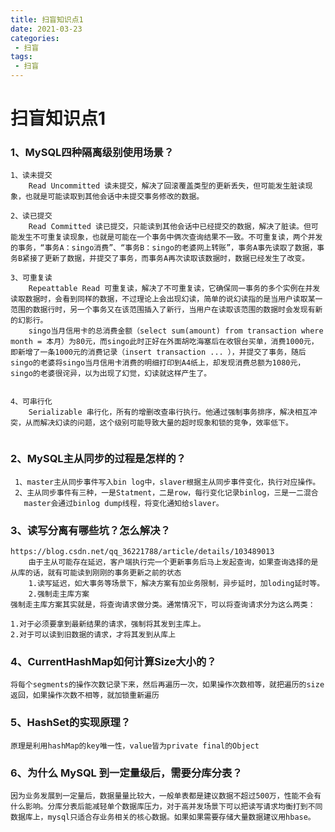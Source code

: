 ```yaml
---
title: 扫盲知识点1
date: 2021-03-23 
categories:
 - 扫盲
tags:
 - 扫盲
---
```



# 扫盲知识点1

### 1、MySQL四种隔离级别使用场景？

```
1、读未提交
	Read Uncommitted 读未提交，解决了回滚覆盖类型的更新丢失，但可能发生脏读现象，也就是可能读取到其他会话中未提交事务修改的数据。
	
2、读已提交
	Read Committed 读已提交，只能读到其他会话中已经提交的数据，解决了脏读。但可能发生不可重复读现象，也就是可能在一个事务中俩次查询结果不一致。不可重复读，两个并发的事务，“事务A：singo消费”、“事务B：singo的老婆网上转账”，事务A事先读取了数据，事务B紧接了更新了数据，并提交了事务，而事务A再次读取该数据时，数据已经发生了改变。

3、可重复读
	Repeattable Read 可重复读，解决了不可重复读，它确保同一事务的多个实例在并发读取数据时，会看到同样的数据，不过理论上会出现幻读，简单的说幻读指的是当用户读取某一范围的数据行时，另一个事务又在该范围插入了新行，当用户在读取该范围的数据时会发现有新的幻影行。
	singo当月信用卡的总消费金额（select sum(amount) from transaction where month = 本月）为80元，而singo此时正好在外面胡吃海塞后在收银台买单，消费1000元，即新增了一条1000元的消费记录（insert transaction ... ），并提交了事务，随后singo的老婆将singo当月信用卡消费的明细打印到A4纸上，却发现消费总额为1080元，singo的老婆很诧异，以为出现了幻觉，幻读就这样产生了。
	
	
4、可串行化
	Serializable 串行化，所有的增删改查串行执行。他通过强制事务排序，解决相互冲突，从而解决幻读的问题，这个级别可能导致大量的超时现象和锁的竞争，效率低下。
	
```



### 2、MySQL主从同步的过程是怎样的？

```
 1、master主从同步事件写入bin log中，slaver根据主从同步事件变化，执行对应操作。
 2、主从同步事件有三种，一是Statment，二是row，每行变化记录binlog，三是一二混合
   master会通过binlog dump线程，将变化通知给slaver。
```



### 3、读写分离有哪些坑？怎么解决？

```
https://blog.csdn.net/qq_36221788/article/details/103489013
	由于主从可能存在延迟，客户端执行完一个更新事务后马上发起查询，如果查询选择的是从库的话，就有可能读到刚刚的事务更新之前的状态
	1.读写延迟，如大事务等场景下，解决方案有加业务限制，异步延时，加loding延时等。
	2.强制走主库方案
强制走主库方案其实就是，将查询请求做分类。通常情况下，可以将查询请求分为这么两类：

1.对于必须要拿到最新结果的请求，强制将其发到主库上。
2.对于可以读到旧数据的请求，才将其发到从库上
```





### 4、CurrentHashMap如何计算Size大小的？

```
将每个segments的操作次数记录下来，然后再遍历一次，如果操作次数相等，就把遍历的size返回，如果操作次数不相等，就加锁重新遍历
```



### 5、HashSet的实现原理？

```
原理是利用hashMap的key唯一性，value皆为private final的Object
```





### 6、为什么 MySQL 到一定量级后，需要分库分表？

```
因为业务发展到一定量后，数据量量比较大，一般单表都是建议数据不超过500万，性能不会有什么影响。分库分表后能减轻单个数据库压力，对于高并发场景下可以把读写请求均衡打到不同数据库上，mysql只适合存业务相关的核心数据。如果如果需要存储大量数据建议用hbase。
```





























































